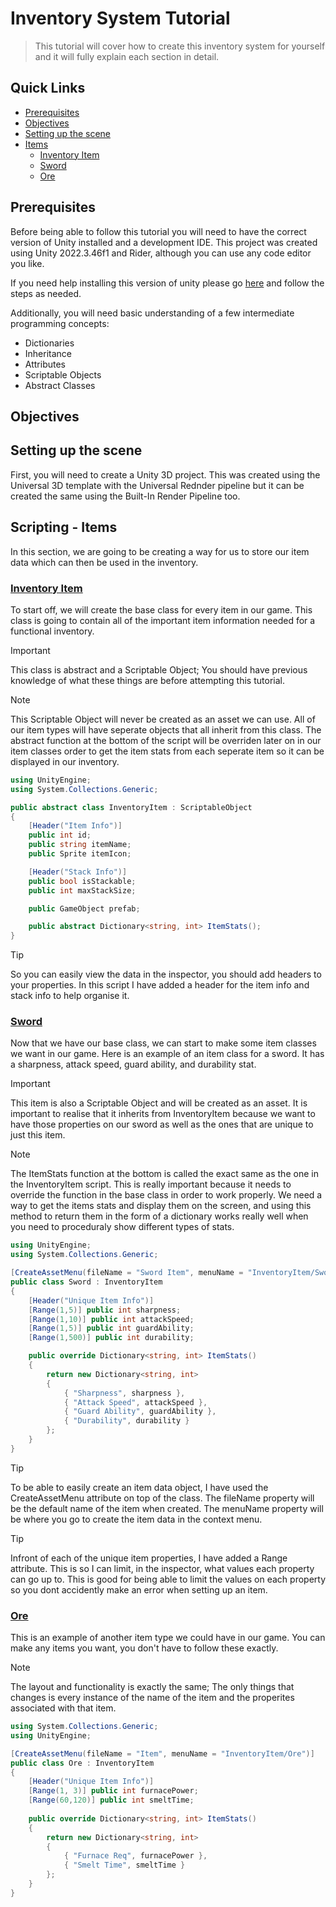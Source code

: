 # Inventory System Tutorial
> This tutorial will cover how to create this inventory system for yourself and it will fully explain each section in detail.


## Quick Links
- [Prerequisites](#prerequisites)
- [Objectives](#objectives)
- [Setting up the scene](#setting-up-the-scene)
- [Items](#items)
  - [Inventory Item](#inventory-item)
  - [Sword](#sword)
  - [Ore](#ore)
    

## Prerequisites
Before being able to follow this tutorial you will need to have the correct version of Unity installed and a development IDE. 
This project was created using Unity 2022.3.46f1 and Rider, although you can use any code editor you like.

If you need help installing this version of unity please go [here](INSTALLUNITY.md) and follow the steps as needed.

Additionally, you will need basic understanding of a few intermediate programming concepts:
- Dictionaries
- Inheritance
- Attributes
- Scriptable Objects
- Abstract Classes


## Objectives


## Setting up the scene
First, you will need to create a Unity 3D project. This was created using the Universal 3D template with the Universal Rednder
pipeline but it can be created the same using the Built-In Render Pipeline too.


## Scripting - Items
In this section, we are going to be creating a way for us to store our item data which can then be used in the inventory. 

### [Inventory Item](InventoryItem.md)
To start off, we will create the base class for every item in our game. This class is going to contain all of the important item information needed
for a functional inventory.

> [!IMPORTANT]
> This class is abstract and a Scriptable Object; You should have previous knowledge of what these things are before attempting this tutorial.

> [!NOTE]
> This Scriptable Object will never be created as an asset we can use. All of our item types will have seperate objects that all inherit from this class.
> The abstract function at the bottom of the script will be overriden later on in our item classes order to get the item stats from each seperate item so
> it can be displayed in our inventory.

```cs
using UnityEngine;
using System.Collections.Generic;

public abstract class InventoryItem : ScriptableObject
{
    [Header("Item Info")]
    public int id; 
    public string itemName; 
    public Sprite itemIcon;

    [Header("Stack Info")]
    public bool isStackable; 
    public int maxStackSize;

    public GameObject prefab;

    public abstract Dictionary<string, int> ItemStats();
}
```

> [!TIP]
> So you can easily view the data in the inspector, you should add headers to your properties. In this script I have added a header for the item info and
> stack info to help organise it.


### [Sword](Sword.md)
Now that we have our base class, we can start to make some item classes we want in our game. Here is an example of an item class for
a sword. It has a sharpness, attack speed, guard ability, and durability stat.

>[!IMPORTANT]
> This item is also a Scriptable Object and will be created as an asset. It is important to realise that it inherits from InventoryItem because we want
> to have those properties on our sword as well as the ones that are unique to just this item.

>[!NOTE]
> The ItemStats function at the bottom is called the exact same as the one in the InventoryItem script. This is really important
> because it needs to override the function in the base class in order to work properly. We need a way to get the items stats and
> display them on the screen, and using this method to return them in the form of a dictionary works really well when you need to
> proceduraly show different types of stats.

```cs
using UnityEngine;
using System.Collections.Generic;

[CreateAssetMenu(fileName = "Sword Item", menuName = "InventoryItem/Sword")]
public class Sword : InventoryItem
{
    [Header("Unique Item Info")]
    [Range(1,5)] public int sharpness;
    [Range(1,10)] public int attackSpeed;
    [Range(1,5)] public int guardAbility;
    [Range(1,500)] public int durability;

    public override Dictionary<string, int> ItemStats()
    {
        return new Dictionary<string, int>
        {
            { "Sharpness", sharpness },
            { "Attack Speed", attackSpeed },
            { "Guard Ability", guardAbility },
            { "Durability", durability }
        };
    }
}
```

>[!TIP]
> To be able to easily create an item data object, I have used the CreateAssetMenu attribute on top of the class. The fileName property will be the default name of the item when created. The menuName property will be where you go to create the item data in the context menu.

>[!TIP]
> Infront of each of the unique item properties, I have added a Range attribute. This is so I can limit, in the inspector, what values each property can go up to. This is good for being able to limit the values on each property so you dont accidently make an error when setting up an item.


### [Ore](Ore.md)
This is an example of another item type we could have in our game. You can make any items you want, you don't have to follow these exactly.

>[!NOTE]
> The layout and functionality is exactly the same; The only things that changes is every instance of the name of the item and the properites associated with that item.

```cs
using System.Collections.Generic;
using UnityEngine;

[CreateAssetMenu(fileName = "Item", menuName = "InventoryItem/Ore")]
public class Ore : InventoryItem
{
    [Header("Unique Item Info")] 
    [Range(1, 3)] public int furnacePower;
    [Range(60,120)] public int smeltTime;
    
    public override Dictionary<string, int> ItemStats()
    {
        return new Dictionary<string, int>
        {
            { "Furnace Req", furnacePower },
            { "Smelt Time", smeltTime }
        };
    }
}
```
